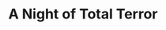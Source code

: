 ---
layout: other-video
permalink: /a-night-of-total-terror
title: A Night of Total Terror
video_number: 28
release_date: 1996-01-01
description: |
  This is the first movie I made that got me started on my path of filmmaking. Before this, most of my movies used puppets and action figures, because none of my friends were interested in acting. Finding actors was always a problem. This changed that slightly. With A Night of Total Terror, I started making the movie by myself (setting up the camera on my own, acting in front of it, changing costumes, playing all the different monsters myself). Then I showed my friends and it helped demonstrate how cool it is to make movies. So they joined in. That’s how it all started for me. This is really the birth of Cinemassacre right here.

  This is the 10th Anniversary edition, 2006, which is heavily edited from the original 30 minute crap-fest. It was really a learning experience for me, not meant to be looked at for quality. This version combines footage from the original with the sequel, An Evening of Real Supernatural Horror (1996) and the unfinished remake “Spread of Malevolence” (1997).

  You can see a really cool edit of “Spread of Malevolence” by Conrad Faraj.

  A second remake came with “A NEW Night of Total Terror” (1999), shot on 16mm for a class assignment. It was more like an experiment.

  The story was again recycled in “Curse of the Cat Lover’s Grave” (2003).
yt_description: |
  This is a horror movie I made in May 1996. It originally ran 30 minutes long, but this is a shortened version I made in 2006 to better suit the internet and the majority of attention spans. I was not feeling confident in the original film, but looking back, I no longer like this edit. It was not true to the original story, and discarded the twist ending. It also combines footage from the sequel "An Evening of Real Supernatural Horror" and "Malevolence".
cast: 
video_id: bmnLPGQd9-A
video_id_info: (2006 re-edit)
bitchute_id: 
archive_id: 
poster: a-night-of-total-terror.jpg
video_available: true
medium: live action
old_cm_description: |
  My classic about a thief on the run who is stalked by a mysterious gang of thugs who dress up like monsters. This is the movie that got my friends to act for me again, for the first time in two years and is the one and only accomplishment of mine which truly got me started on my new path of movie making! This movie...This day was the turning point of my life! This is the film that made me realize that I was destined to become a director and since then, I have been making movies non-stop.
james_old_star_rating: 3
james_old_number_rating: 8
---